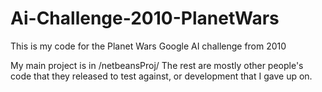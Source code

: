 Ai-Challenge-2010-PlanetWars
============================
This is my code for the Planet Wars Google AI challenge from 2010

My main project is in /netbeansProj/
The rest are mostly other people's code that they released to test against, or development that I gave up on.
